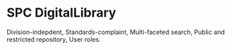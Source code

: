 # SPC DigitalLibrary

Division-indepdent, Standards-complaint, Multi-faceted search, Public and restricted repository, User roles.
